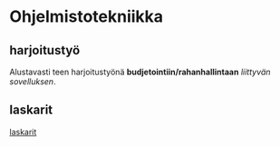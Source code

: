# Ohjelmistotekniikka

## harjoitustyö

Alustavasti teen harjoitustyönä
**budjetointiin/rahanhallintaan** *liittyvän sovelluksen*.

## laskarit

[laskarit](https://github.com/eveliinaalikoski/ohte-harjoitustyo/tree/master/laskarit)

